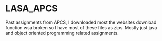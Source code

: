 # LASA_APCS

Past assignments from APCS, I downloaded most the websites download function wsa broken so I have most of these files as zips. Mostly just java and object oriented programming related assignments.
